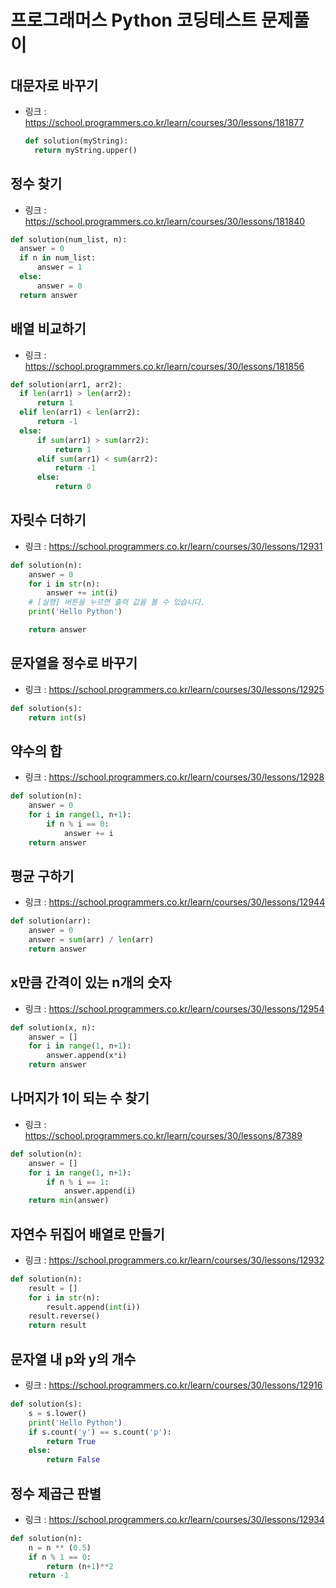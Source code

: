 # 프로그래머스 Python 코딩테스트 문제풀이


## 대문자로 바꾸기
- 링크 : https://school.programmers.co.kr/learn/courses/30/lessons/181877
  ```python
  def solution(myString):
    return myString.upper()
  ```


## 정수 찾기
- 링크 : https://school.programmers.co.kr/learn/courses/30/lessons/181840
```python
def solution(num_list, n):
  answer = 0
  if n in num_list:
      answer = 1
  else:
      answer = 0
  return answer
```


## 배열 비교하기
- 링크 : https://school.programmers.co.kr/learn/courses/30/lessons/181856
```python
def solution(arr1, arr2):
  if len(arr1) > len(arr2):
      return 1
  elif len(arr1) < len(arr2):
      return -1
  else:
      if sum(arr1) > sum(arr2):
          return 1
      elif sum(arr1) < sum(arr2):
          return -1
      else:
          return 0
```


## 자릿수 더하기
- 링크 : https://school.programmers.co.kr/learn/courses/30/lessons/12931
```python
def solution(n):
    answer = 0
    for i in str(n):
        answer += int(i)
    # [실행] 버튼을 누르면 출력 값을 볼 수 있습니다.
    print('Hello Python')

    return answer
```


## 문자열을 정수로 바꾸기
- 링크 : https://school.programmers.co.kr/learn/courses/30/lessons/12925
```python
def solution(s):
    return int(s)
```


## 약수의 합
- 링크 : https://school.programmers.co.kr/learn/courses/30/lessons/12928
```python
def solution(n):
    answer = 0
    for i in range(1, n+1):
        if n % i == 0:
            answer += i
    return answer
```


## 평균 구하기
- 링크 : https://school.programmers.co.kr/learn/courses/30/lessons/12944
```python
def solution(arr):
    answer = 0
    answer = sum(arr) / len(arr)
    return answer
```


## x만큼 간격이 있는 n개의 숫자
- 링크 : https://school.programmers.co.kr/learn/courses/30/lessons/12954
```python
def solution(x, n):
    answer = []
    for i in range(1, n+1):
        answer.append(x*i)
    return answer
```


## 나머지가 1이 되는 수 찾기
- 링크 : https://school.programmers.co.kr/learn/courses/30/lessons/87389
```python
def solution(n):
    answer = []
    for i in range(1, n+1):
        if n % i == 1:
            answer.append(i)
    return min(answer)
```


## 자연수 뒤집어 배열로 만들기
- 링크 : https://school.programmers.co.kr/learn/courses/30/lessons/12932
```python
def solution(n):
    result = []
    for i in str(n):
        result.append(int(i))
    result.reverse()
    return result
```


## 문자열 내 p와 y의 개수
- 링크 : https://school.programmers.co.kr/learn/courses/30/lessons/12916
```python
def solution(s):
    s = s.lower()
    print('Hello Python')
    if s.count('y') == s.count('p'):
        return True
    else:
        return False
```


## 정수 제곱근 판별
- 링크 : https://school.programmers.co.kr/learn/courses/30/lessons/12934
```python
def solution(n):
    n = n ** (0.5)
    if n % 1 == 0:
        return (n+1)**2
    return -1
```
